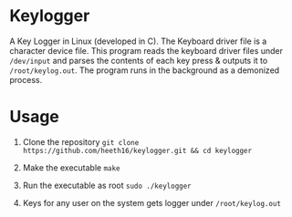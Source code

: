 # Keylogger
A Key Logger in Linux (developed in C).
The Keyboard driver file is a character device file.
This program reads the keyboard driver files under `/dev/input` and parses the contents of each key press & outputs it to `/root/keylog.out`.
The program runs in the background as a demonized process.

# Usage
1. Clone the repository `git clone https://github.com/heeth16/keylogger.git && cd keylogger`

2. Make the executable `make`

3. Run the executable as root `sudo ./keylogger`

4. Keys for any user on the system gets logger under `/root/keylog.out`